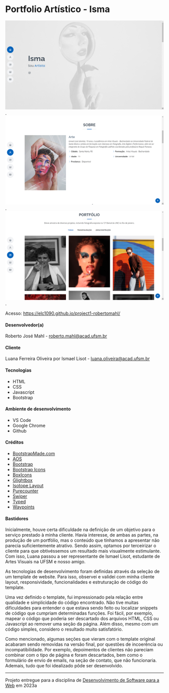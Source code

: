 # Portfolio Artístico - Isma

![Hero Screenshot](assets/img/screenshots/screenshot-1.png "Hero Screenshot").
![About Screenshot](assets/img/screenshots/screenshot-3.png "About Screenshot").
![Portfolio Screenshot](assets/img/screenshots/screenshot-2.png "Portfolio Screenshot").

Acesso: https://elc1090.github.io/project1-robertomahl/


#### Desenvolvedor(a)
Roberto José Mahl - roberto.mahl@acad.ufsm.br

#### Cliente
Luana Ferreira Oliveira por Ismael Lisot - luana.oliveira@acad.ufsm.br

#### Tecnologias
- HTML
- CSS
- Javascript
- Bootstrap

#### Ambiente de desenvolvimento
- VS Code
- Google Chrome
- Github

#### Créditos
- [BootstrapMade.com](https://bootstrapmade.com/free-html-bootstrap-template-my-resume/)
- [AOS](https://michalsnik.github.io/aos/)
- [Bootstrap](https://getbootstrap.com/)
- [Bootstrap Icons](https://icons.getbootstrap.com/)
- [BoxIcons](https://boxicons.com/)
- [Glightbox](https://biati-digital.github.io/glightbox/)
- [Isotope Layout](https://isotope.metafizzy.co/)
- [Purecounter](https://github.com/srexi/purecounterjs)
- [Swiper](https://swiperjs.com)
- [Typed](https://github.com/mattboldt/typed.js)
- [Waypoints](https://github.com/imakewebthings/waypoints)

#### Bastidores
Inicialmente, houve certa dificuldade na definição de um objetivo para o serviço prestado à minha cliente. Havia interesse, de ambas as partes, na produção de um portfólio, mas o conteúdo que tínhamos a apresentar não parecia suficientemente atrativo. Sendo assim, optamos por terceirizar o cliente para que obtivéssemos um resultado mais visualmente estimulante. Com isso, Luana passou a ser representante de Ismael Lisot, estudante de Artes Visuais na UFSM e nosso amigo.

As tecnologias de desenvolvimento foram definidas através da seleção de um template de website. Para isso, observei e validei com minha cliente layout, responsividade, funcionalidades e estruturação de código do template.

Uma vez definido o template, fui impressionado pela relação entre qualidade e simplicidade do código encontrado. Não tive muitas dificuldades para entender o que estava sendo feito ou localizar snippets de código que cumpriam determinadas funções. Foi fácil, por exemplo, mapear o código que poderia ser descartado dos arquivos HTML, CSS ou Javascript ao remover uma seção da página. Além disso, mesmo com um código simples, considero o resultado muito satisfatório.

Como mencionado, algumas seções que vieram com o template original acabaram sendo removidas na versão final, por questões de incoerência ou incompatibilidade. Por exemplo, depoimentos de clientes não pareciam combinar com o tipo de página e foram descartados, bem como o formulário de envio de emails, na seção de contato, que não funcionaria. Ademais, tudo que foi idealizado pôde ser desenvolvido.

---
Projeto entregue para a disciplina de [Desenvolvimento de Software para a Web](http://github.com/andreainfufsm/elc1090-2023a) em 2023a

